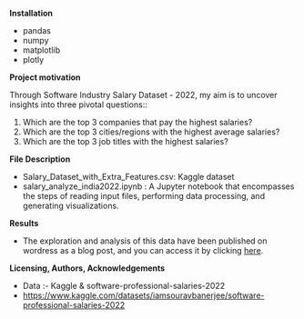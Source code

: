 **Installation**

+ pandas
+ numpy
+ matplotlib
+ plotly

**Project motivation**

Through Software Industry Salary Dataset - 2022, my aim is to uncover insights into three pivotal questions::
1. Which are the top 3 companies that pay the highest salaries?
2. Which are the top 3 cities/regions with the highest average salaries?
3. Which are the top 3 job titles with the highest salaries?

**File Description** 
+ Salary_Dataset_with_Extra_Features.csv: Kaggle dataset
+ salary_analyze_india2022.ipynb : 
A Jupyter notebook that encompasses the steps of reading input files, performing data processing, and generating visualizations.

**Results** 
+ The exploration and analysis of this data have been published on wordress as a blog post, and you can access it by clicking [here](https://wordpress.com/post/quangnnb.wordpress.com/1126).

**Licensing, Authors, Acknowledgements**
+ Data :- Kaggle & software-professional-salaries-2022
+ https://www.kaggle.com/datasets/iamsouravbanerjee/software-professional-salaries-2022

